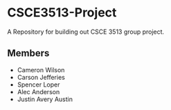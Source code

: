 # CSCE3513-Project
A Repository for building out CSCE 3513 group project.

## Members
- Cameron Wilson
- Carson Jefferies
- Spencer Loper
- Alec Anderson
- Justin Avery Austin
